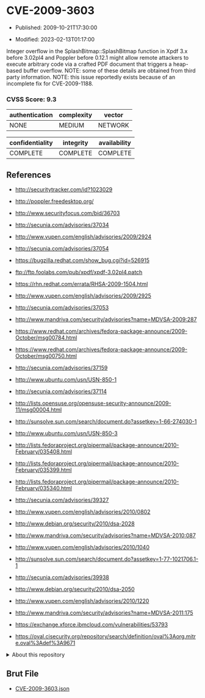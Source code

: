 # CVE-2009-3603

- Published: 2009-10-21T17:30:00

- Modified: 2023-02-13T01:17:00

Integer overflow in the SplashBitmap::SplashBitmap function in Xpdf 3.x before 3.02pl4 and Poppler before 0.12.1 might allow remote attackers to execute arbitrary code via a crafted PDF document that triggers a heap-based buffer overflow. NOTE: some of these details are obtained from third party information. NOTE: this issue reportedly exists because of an incomplete fix for CVE-2009-1188.

### CVSS Score: **9.3**

| authentication | complexity | vector |
| --- | --- | --- |
| NONE | MEDIUM | NETWORK |

| confidentiality | integrity | availability |
| --- | --- | --- |
| COMPLETE | COMPLETE | COMPLETE |

## References

* http://securitytracker.com/id?1023029

* http://poppler.freedesktop.org/

* http://www.securityfocus.com/bid/36703

* http://secunia.com/advisories/37034

* http://www.vupen.com/english/advisories/2009/2924

* http://secunia.com/advisories/37054

* https://bugzilla.redhat.com/show_bug.cgi?id=526915

* ftp://ftp.foolabs.com/pub/xpdf/xpdf-3.02pl4.patch

* https://rhn.redhat.com/errata/RHSA-2009-1504.html

* http://www.vupen.com/english/advisories/2009/2925

* http://secunia.com/advisories/37053

* http://www.mandriva.com/security/advisories?name=MDVSA-2009:287

* https://www.redhat.com/archives/fedora-package-announce/2009-October/msg00784.html

* https://www.redhat.com/archives/fedora-package-announce/2009-October/msg00750.html

* http://secunia.com/advisories/37159

* http://www.ubuntu.com/usn/USN-850-1

* http://secunia.com/advisories/37114

* http://lists.opensuse.org/opensuse-security-announce/2009-11/msg00004.html

* http://sunsolve.sun.com/search/document.do?assetkey=1-66-274030-1

* http://www.ubuntu.com/usn/USN-850-3

* http://lists.fedoraproject.org/pipermail/package-announce/2010-February/035408.html

* http://lists.fedoraproject.org/pipermail/package-announce/2010-February/035399.html

* http://lists.fedoraproject.org/pipermail/package-announce/2010-February/035340.html

* http://secunia.com/advisories/39327

* http://www.vupen.com/english/advisories/2010/0802

* http://www.debian.org/security/2010/dsa-2028

* http://www.mandriva.com/security/advisories?name=MDVSA-2010:087

* http://www.vupen.com/english/advisories/2010/1040

* http://sunsolve.sun.com/search/document.do?assetkey=1-77-1021706.1-1

* http://secunia.com/advisories/39938

* http://www.debian.org/security/2010/dsa-2050

* http://www.vupen.com/english/advisories/2010/1220

* http://www.mandriva.com/security/advisories?name=MDVSA-2011:175

* https://exchange.xforce.ibmcloud.com/vulnerabilities/53793

* https://oval.cisecurity.org/repository/search/definition/oval%3Aorg.mitre.oval%3Adef%3A9671

<details>
<summary>About this repository</summary> 

  This repository is part of the project [Live Hack CVE](https://github.com/Live-Hack-CVE). Main website can be found [www.live-hack.org](https://www.live-hack.org) 
  
  Made by [Sn0wAlice](https://github.com/Sn0wAlice) for the people that care about security and need to have a feed of the latest CVEs. Hope you enjoy it, don't forget to star the repo and follow me on [Twitter](https://twitter.com/Sn0wAlice) and [Github](https://github.com/Sn0wAlice). And that is my [personnal website](https://www.alice-snow.me/)

  - [Home Page](https://github.com/Live-Hack-CVE)
  - [Framework](https://github.com/Live-Hack-CVE/cve-framework)
  - [CVE database](https://github.com/Live-Hack-CVE/full_database)
  - [Changelog](https://github.com/Live-Hack-CVE/Changelog)
</details>

## Brut File

* [CVE-2009-3603.json](https://raw.githubusercontent.com/Live-Hack-CVE/full_database/main/cves/2009/CVE-2009-3603.json)


